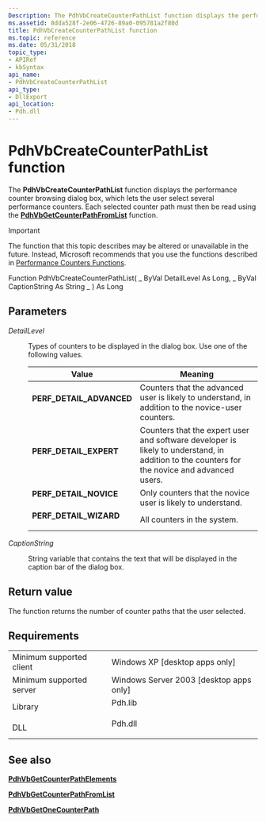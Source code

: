 ```yaml
---
Description: The PdhVbCreateCounterPathList function displays the performance counter browsing dialog box, which lets the user select several performance counters. Each selected counter path must then be read using the PdhVbGetCounterPathFromList function.
ms.assetid: 8dda528f-2e06-4726-89a0-095781a2f80d
title: PdhVbCreateCounterPathList function
ms.topic: reference
ms.date: 05/31/2018
topic_type: 
- APIRef
- kbSyntax
api_name: 
- PdhVbCreateCounterPathList
api_type: 
- DllExport
api_location: 
- Pdh.dll
---
```


# PdhVbCreateCounterPathList function

The **PdhVbCreateCounterPathList** function displays the performance counter browsing dialog box, which lets the user select several performance counters. Each selected counter path must then be read using the [**PdhVbGetCounterPathFromList**](pdhvbgetcounterpathfromlist.md) function.

> [!IMPORTANT]
> The function that this topic describes may be altered or unavailable in the future. Instead, Microsoft recommends that you use the functions described in [Performance Counters Functions](performance-counters-functions.md).

Function PdhVbCreateCounterPathList( \_ ByVal DetailLevel As Long, \_ ByVal CaptionString As String \_ ) As Long

## Parameters

<dl> <dt>

*DetailLevel* 
</dt> <dd>

Types of counters to be displayed in the dialog box. Use one of the following values.



| Value                                                                                                                                                                               | Meaning                                                                                                                                                 |
|-------------------------------------------------------------------------------------------------------------------------------------------------------------------------------------|---------------------------------------------------------------------------------------------------------------------------------------------------------|
| <span id="PERF_DETAIL_ADVANCED"></span><span id="perf_detail_advanced"></span><dl> <dt>**PERF\_DETAIL\_ADVANCED**</dt> </dl> | Counters that the advanced user is likely to understand, in addition to the novice-user counters.<br/>                                            |
| <span id="PERF_DETAIL_EXPERT"></span><span id="perf_detail_expert"></span><dl> <dt>**PERF\_DETAIL\_EXPERT**</dt> </dl>       | Counters that the expert user and software developer is likely to understand, in addition to the counters for the novice and advanced users.<br/> |
| <span id="PERF_DETAIL_NOVICE"></span><span id="perf_detail_novice"></span><dl> <dt>**PERF\_DETAIL\_NOVICE**</dt> </dl>       | Only counters that the novice user is likely to understand.<br/>                                                                                  |
| <span id="PERF_DETAIL_WIZARD"></span><span id="perf_detail_wizard"></span><dl> <dt>**PERF\_DETAIL\_WIZARD**</dt> </dl>       | All counters in the system.<br/>                                                                                                                  |



 

</dd> <dt>

*CaptionString* 
</dt> <dd>

String variable that contains the text that will be displayed in the caption bar of the dialog box.

</dd> </dl>

## Return value

The function returns the number of counter paths that the user selected.

## Requirements



|                                     |                                                                                    |
|-------------------------------------|------------------------------------------------------------------------------------|
| Minimum supported client<br/> | Windows XP \[desktop apps only\]<br/>                                        |
| Minimum supported server<br/> | Windows Server 2003 \[desktop apps only\]<br/>                               |
| Library<br/>                  | <dl> <dt>Pdh.lib</dt> </dl> |
| DLL<br/>                      | <dl> <dt>Pdh.dll</dt> </dl> |



## See also

<dl> <dt>

[**PdhVbGetCounterPathElements**](pdhvbgetcounterpathelements.md)
</dt> <dt>

[**PdhVbGetCounterPathFromList**](pdhvbgetcounterpathfromlist.md)
</dt> <dt>

[**PdhVbGetOneCounterPath**](pdhvbgetonecounterpath.md)
</dt> </dl>

 

 




